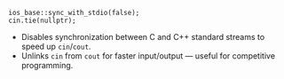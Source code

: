 ```
ios_base::sync_with_stdio(false);
cin.tie(nullptr);
```
- Disables synchronization between C and C++ standard streams to speed up `cin`/`cout`.
- Unlinks `cin` from `cout` for faster input/output — useful for competitive programming.